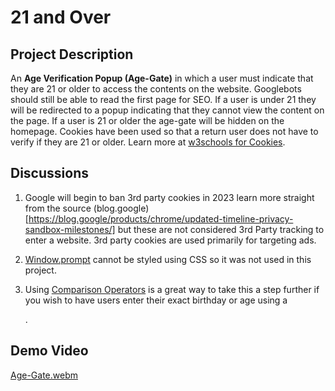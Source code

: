 # 21 and Over

## Project Description

An **Age Verification Popup (Age-Gate)** in which a user must indicate that they are 21 or older to access the contents on the website. Googlebots should still be able to read the first page for SEO. If a user is under 21 they will be redirected to a popup indicating that they cannot view the content on the page. If a user is 21 or older the age-gate will be hidden on the homepage. Cookies have been used so that a return user does not have to verify if they are 21 or older. Learn more at [w3schools for Cookies](https://www.w3schools.com/js/js_cookies.asp).

## Discussions
1. Google will begin to ban 3rd party cookies in 2023 learn more straight from the source (blog.google)[https://blog.google/products/chrome/updated-timeline-privacy-sandbox-milestones/] but these are not considered 3rd Party tracking to enter a website. 3rd party cookies are used primarily for targeting ads.

2. [Window.prompt](https://www.w3schools.com/jsref/met_win_prompt.asp) cannot be styled using CSS so it was not used in this project.

3. Using [Comparison Operators](https://www.w3schools.com/js/js_comparisons.asp) is a great way to take this a step further if you wish to have users enter their exact birthday or age using a <form>.

## Demo Video
[Age-Gate.webm](https://user-images.githubusercontent.com/99221047/203401593-7fe0cbc7-60d5-430d-ab0c-54151e119c40.webm)
